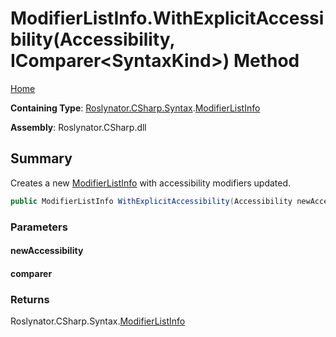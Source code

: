 <a name="_top"></a>

# ModifierListInfo\.WithExplicitAccessibility\(Accessibility, IComparer\<SyntaxKind>\) Method

[Home](../../../../../README.md#_top)

**Containing Type**: [Roslynator.CSharp.Syntax](../../README.md#_top)\.[ModifierListInfo](../README.md#_top)

**Assembly**: Roslynator\.CSharp\.dll

## Summary

Creates a new [ModifierListInfo](../README.md#_top) with accessibility modifiers updated\.

```csharp
public ModifierListInfo WithExplicitAccessibility(Accessibility newAccessibility, IComparer<SyntaxKind> comparer = null)
```

### Parameters

#### newAccessibility

#### comparer

### Returns

Roslynator\.CSharp\.Syntax\.[ModifierListInfo](../README.md#_top)

